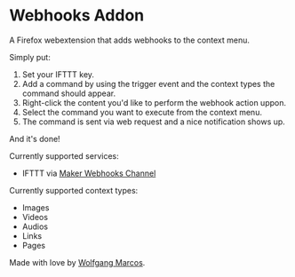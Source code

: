 # Webhooks Addon
A Firefox webextension that adds webhooks to the context menu.

Simply put: 
1. Set your IFTTT key.
2. Add a command by using the trigger event and the context types the command should appear.
3. Right-click the content you'd like to perform the webhook action uppon.
4. Select the command you want to execute from the context menu.
5. The command is sent via web request and a nice notification shows up.

And it's done!

Currently supported services:
* IFTTT via [Maker Webhooks Channel](https://ifttt.com/maker_webhooks) 

Currently supported context types:
* Images
* Videos
* Audios
* Links
* Pages

Made with love by [Wolfgang Marcos](https://github.com/brwolfgang).
